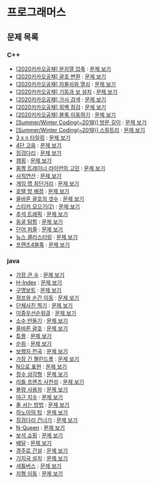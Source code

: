 # 프로그래머스

## 문제 목록

### C++

- [[2020카카오공채] 문자열 압축](./programmers_kakao_string_compression.cpp) : [문제 보기](https://programmers.co.kr/learn/courses/30/lessons/60057)
- [[2020카카오공채] 괄호 변환](./programmers_kakao_bracket_conversion.cpp) : [문제 보기](https://programmers.co.kr/learn/courses/30/lessons/60058)
- [[2020카카오공채] 자물쇠와 열쇠](./programmers_kakao_lock_key.cpp) : [문제 보기](https://programmers.co.kr/learn/courses/30/lessons/60059)
- [[2020카카오공채] 기둥과 보 설치](./programmers_kakao_column_beam.cpp) : [문제 보기](https://programmers.co.kr/learn/courses/30/lessons/60061)
- [[2020카카오공채] 가사 검색](./programmers_kakao_lyrics_search.cpp) : [문제 보기](https://programmers.co.kr/learn/courses/30/lessons/60060)
- [[2020카카오공채] 외벽 점검](./programmers_kakao_outer_wall_check.cpp) : [문제 보기](https://programmers.co.kr/learn/courses/30/lessons/60062)
- [[2020카카오공채] 블록 이동하기](./programmers_kakao_block_moving.cpp) : [문제 보기](https://programmers.co.kr/learn/courses/30/lessons/60063)
- [[Summer/Winter Coding(~2018)] 방문 길이](./programmers_sw_coding_2018_visit_length.cpp) : [문제 보기](https://programmers.co.kr/learn/courses/30/lessons/49994)
- [[Summer/Winter Coding(~2018)] 스킬트리](./programmers_sw_coding_2018_skill_tree.cpp) : [문제 보기](https://programmers.co.kr/learn/courses/30/lessons/49993)
- [3 x n 타일링](.programmers_12902.cpp) : [문제 보기](https://programmers.co.kr/learn/courses/30/lessons/12902)
- [4단 고음](./programmers_1831.cpp) : [문제 보기](https://programmers.co.kr/learn/courses/30/lessons/1831)
- [징검다리](./programmers_43236.cpp) : [문제 보기](https://programmers.co.kr/learn/courses/30/lessons/43236)
- [캠핑](./programmers_1833.cpp) : [문제 보기](https://programmers.co.kr/learn/courses/30/lessons/1833)
- [몸짱 트레이너 라이언의 고민](./programmers_1838.cpp) : [문제 보기](https://programmers.co.kr/learn/courses/30/lessons/1838)
- [사칙연산](./programmers_1843.cpp) : [문제 보기](https://programmers.co.kr/learn/courses/30/lessons/1843)
- [게임 맵 최단거리](./programmers_1844.cpp) : [문제 보기](https://programmers.co.kr/learn/courses/30/lessons/1844)
- [호텔 방 배정](./programmers_64063.cpp) : [문제 보기](https://programmers.co.kr/learn/courses/30/lessons/64063)
- [올바른 괄호의 갯수](./programmers_12929.cpp) : [문제 보기](https://programmers.co.kr/learn/courses/30/lessons/12929)
- [스티커 모으기(2)](./programmers_12971.cpp) : [문제 보기](https://programmers.co.kr/learn/courses/30/lessons/12971)
- [추석 트래픽](./programmers_17676.cpp) : [문제 보기](https://programmers.co.kr/learn/courses/30/lessons/17676)
- [동굴 탐험](./programmers_67260.cpp) : [문제 보기](https://programmers.co.kr/learn/courses/30/lessons/67260)
- [단어 퍼즐](./programmers_12983.cpp) : [문제 보기](https://programmers.co.kr/learn/courses/30/lessons/12983)
- [뉴스 클러스터링](./programmers_17677.cpp) : [문제 보기](https://programmers.co.kr/learn/courses/30/lessons/17677)
- [프렌즈4블록](./programmers_17679) : [문제 보기](https://programmers.co.kr/learn/courses/30/lessons/17679)



### java

- [가장 큰 수](./Programmers_42746.java) : [문제 보기](https://programmers.co.kr/learn/courses/30/lessons/42746)
- [H-Index](./Programmers_42747.java) : [문제 보기](https://programmers.co.kr/learn/courses/30/lessons/42747)
- [구명보트](./Programmers_42885.java) : [문제 보기](https://programmers.co.kr/learn/courses/30/lessons/42885)
- [점프와 순간 이동](./Programmers_12980.java) : [문제 보기](https://programmers.co.kr/learn/courses/30/lessons/12980)
- [단체사진 찍기](./Programmers_1835.java) : [문제 보기](https://programmers.co.kr/learn/courses/30/lessons/1835)
- [이중우선순위큐](./Programmers_42628.java) : [문제 보기](https://programmers.co.kr/learn/courses/30/lessons/42628)
- [소수 만들기](./Programmers_12977.java) : [문제 보기](https://programmers.co.kr/learn/courses/30/lessons/12977)
- [올바른 괄호](./Programmers_12909.java) : [문제 보기](https://programmers.co.kr/learn/courses/30/lessons/12909)
- [튜플](./Programmers_64065.java) : [문제 보기](https://programmers.co.kr/learn/courses/30/lessons/64065)
- [순위](./Programmers_49191.java) : [문제 보기](https://programmers.co.kr/learn/courses/30/lessons/49191)
- [보행자 천국](./Programmers_1832.java) : [문제 보기](https://programmers.co.kr/learn/courses/30/lessons/1832)
- [가장 긴 팰린드롬](./Programmers_12904.java) : [문제 보기](https://programmers.co.kr/learn/courses/30/lessons/12904)
- [N으로 표현](./Programmers_42895.java) : [문제 보기](https://programmers.co.kr/learn/courses/30/lessons/42895)
- [정수 삼각형](./Programmers_43105.java) : [문제 보기](https://programmers.co.kr/learn/courses/30/lessons/43105)
- [리틀 프렌즈 사천성](./Programmers_1836.java) : [문제 보기](https://programmers.co.kr/learn/courses/30/lessons/1836)
- [불량 사용자](./Programmers_64064.java) : [문제 보기](https://programmers.co.kr/learn/courses/30/lessons/64064)
- [야근 지수](./Programmers_12927.java) : [문제 보기](https://programmers.co.kr/learn/courses/30/lessons/12927)
- [줄 서는 방법](./Programmers_12936.java) : [문제 보기](https://programmers.co.kr/learn/courses/30/lessons/12936)
- [하노이의 탑](./Programmers_12946.java) : [문제 보기](https://programmers.co.kr/learn/courses/30/lessons/12946)
- [징검다리 건너기](./Programmers_64062.java) : [문제 보기](https://programmers.co.kr/learn/courses/30/lessons/64062)
- [N-Queen](./Programmers_12952.java) : [문제 보기](https://programmers.co.kr/learn/courses/30/lessons/12952)
- [보석 쇼핑](./Programmers_67258.java) : [문제 보기](https://programmers.co.kr/learn/courses/30/lessons/67258)
- [배달](./Programmers_12978.java) : [문제 보기](https://programmers.co.kr/learn/courses/30/lessons/12978)
- [경주로 건설](./Programmers_67259.java) : [문제 보기](https://programmers.co.kr/learn/courses/30/lessons/67259)
- [기지국 설치](./Programmers_12979.java) : [문제 보기](https://programmers.co.kr/learn/courses/30/lessons/12979)
- [셔틀버스](./Programmers_17678.java) : [문제 보기](https://programmers.co.kr/learn/courses/30/lessons/17678)
- [지형 이동](./Programmers_62050.java) : [문제 보기](https://programmers.co.kr/learn/courses/30/lessons/62050)





























